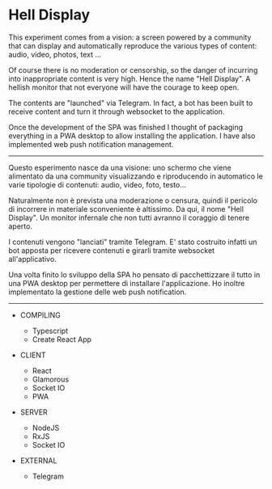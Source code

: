 # Hell Display #

This experiment comes from a vision: a screen powered by a community that can display and automatically reproduce the various types of content: audio, video, photos, text ...

Of course there is no moderation or censorship, so the danger of incurring into inappropriate content is very high. 
Hence the name "Hell Display". A hellish monitor that not everyone will have the courage to keep open.

The contents are "launched" via Telegram. In fact, a bot has been built to receive content and turn it through websocket to the application.

Once the development of the SPA was finished I thought of packaging everything in a PWA desktop to allow installing the application. I have also implemented web push notification management.

***

Questo esperimento nasce da una visione: uno schermo che viene alimentato da una community visualizzando e riproducendo in automatico le varie tipologie di contenuti: audio, video, foto, testo...

Naturalmente non è prevista una moderazione o censura, quindi il pericolo di incorrere in materiale sconveniente è altissimo.
Da qui, il nome "Hell Display". Un monitor infernale che non tutti avranno il coraggio di tenere aperto.

I contenuti vengono "lanciati" tramite Telegram. E' stato costruito infatti un bot apposta per ricevere contenuti e girarli tramite websocket all'applicativo.

Una volta finito lo sviluppo della SPA ho pensato di pacchettizzare il tutto in una PWA desktop per permettere di installare l'applicazione. Ho inoltre implementato la gestione delle web push notification.

***

* COMPILING  
  * Typescript
  * Create React App

* CLIENT 
  * React
  * Glamorous
  * Socket IO
  * PWA

* SERVER 
  * NodeJS
  * RxJS
  * Socket IO

* EXTERNAL  
  * Telegram
